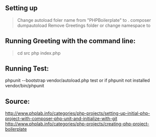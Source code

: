 ## Setting up
> Change autoload foler name from "PHPBoilerplate" to <YourOne>.
> composer dumpautoload
> Remove Greetings folder or change namespace to <YourOne>

## Running Greeting with the command line:
> cd src
> php index.php

## Running Test:
phpunit --bootstrap vendor/autoload.php test
or if phpunit not installed
vendor/bin/phpunit

## Source:
http://www.phplab.info/categories/php-projects/setting-up-initial-php-project-with-composer-php-unit-and-initialize-with-git
http://www.phplab.info/categories/php-projects/creating-php-project-boilerplate